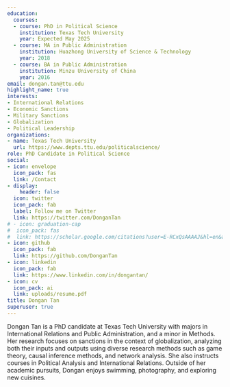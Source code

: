 ```yaml
---
education:
  courses:
  - course: PhD in Political Science
    institution: Texas Tech University
    year: Expected May 2025
  - course: MA in Public Administration
    institution: Huazhong University of Science & Technology
    year: 2018
  - course: BA in Public Administration
    institution: Minzu University of China
    year: 2016
email: dongan.tan@ttu.edu
highlight_name: true
interests:
- International Relations
- Economic Sanctions
- Military Sanctions
- Globalization
- Political Leadership
organizations:
- name: Texas Tech University
  url: https://www.depts.ttu.edu/politicalscience/
role: PhD Candidate in Political Science
social:
- icon: envelope
  icon_pack: fas
  link: /Contact
- display:
    header: false
  icon: twitter
  icon_pack: fab
  label: Follow me on Twitter
  link: https://twitter.com/DonganTan
# - icon: graduation-cap
#  icon_pack: fas
#  link: https://scholar.google.com/citations?user=E-RCxQsAAAAJ&hl=en&authuser=1
- icon: github
  icon_pack: fab
  link: https://github.com/DonganTan
- icon: linkedin
  icon_pack: fab
  link: https://www.linkedin.com/in/dongantan/
- icon: cv
  icon_pack: ai
  link: uploads/resume.pdf
title: Dongan Tan
superuser: true
---
```


Dongan Tan is a PhD candidate at Texas Tech University with majors in International Relations and Public Administration, and a minor in Methods. Her research focuses on sanctions in the context of globalization, analyzing both their inputs and outputs using diverse research methods such as game theory, causal inference methods, and network analysis.  She also instructs courses in Political Analysis and International Relations. Outside of her academic pursuits, Dongan enjoys swimming, photography, and exploring new cuisines.

